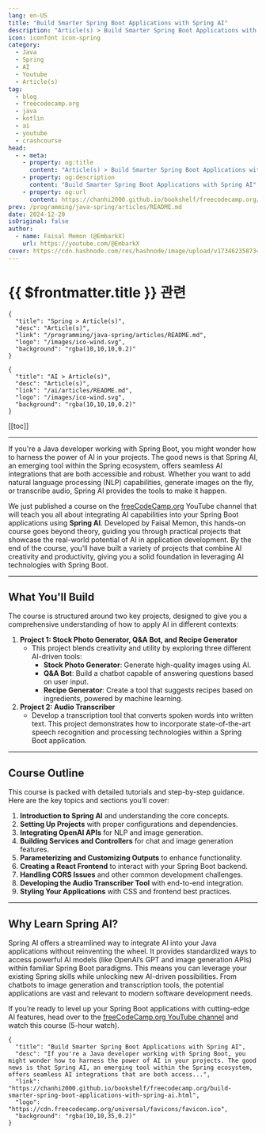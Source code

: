 ```yaml
---
lang: en-US
title: "Build Smarter Spring Boot Applications with Spring AI"
description: "Article(s) > Build Smarter Spring Boot Applications with Spring AI"
icon: iconfont icon-spring
category:
  - Java
  - Spring
  - AI
  - Youtube
  - Article(s)
tag:
  - blog
  - freecodecamp.org
  - java
  - kotlin
  - ai
  - youtube
  - crashcourse
head:
  - - meta:
    - property: og:title
      content: "Article(s) > Build Smarter Spring Boot Applications with Spring AI"
    - property: og:description
      content: "Build Smarter Spring Boot Applications with Spring AI"
    - property: og:url
      content: https://chanhi2000.github.io/bookshelf/freecodecamp.org/build-smarter-spring-boot-applications-with-spring-ai.html
prev: /programming/java-spring/articles/README.md
date: 2024-12-20
isOriginal: false
author:
  - name: Faisal Memon (@EmbarkX)
    url: https://youtube.com/@EmbarkX
cover: https://cdn.hashnode.com/res/hashnode/image/upload/v1734623587345/f6f5386a-7315-4507-8c34-99b2ffde1dbe.png
---
```


# {{ $frontmatter.title }} 관련

```component VPCard
{
  "title": "Spring > Article(s)",
  "desc": "Article(s)",
  "link": "/programming/java-spring/articles/README.md",
  "logo": "/images/ico-wind.svg",
  "background": "rgba(10,10,10,0.2)"
}
```

```component VPCard
{
  "title": "AI > Article(s)",
  "desc": "Article(s)",
  "link": "/ai/articles/README.md",
  "logo": "/images/ico-wind.svg",
  "background": "rgba(10,10,10,0.2)"
}
```

[[toc]]

---

<SiteInfo
  name="Build Smarter Spring Boot Applications with Spring AI"
  desc="If you're a Java developer working with Spring Boot, you might wonder how to harness the power of AI in your projects. The good news is that Spring AI, an emerging tool within the Spring ecosystem, offers seamless AI integrations that are both access..."
  url="https://freecodecamp.org/news/build-smarter-spring-boot-applications-with-spring-ai"
  logo="https://cdn.freecodecamp.org/universal/favicons/favicon.ico"
  preview="https://cdn.hashnode.com/res/hashnode/image/upload/v1734623587345/f6f5386a-7315-4507-8c34-99b2ffde1dbe.png"/>

If you're a Java developer working with Spring Boot, you might wonder how to harness the power of AI in your projects. The good news is that Spring AI, an emerging tool within the Spring ecosystem, offers seamless AI integrations that are both accessible and robust. Whether you want to add natural language processing (NLP) capabilities, generate images on the fly, or transcribe audio, Spring AI provides the tools to make it happen.

We just published a course on the [<FontIcon icon="fa-brands fa-free-code-camp"/>freeCodeCamp.org](http://freeCodeCamp.org) YouTube channel that will teach you all about integrating AI capabilities into your Spring Boot applications using **Spring AI**. Developed by Faisal Memon, this hands-on course goes beyond theory, guiding you through practical projects that showcase the real-world potential of AI in application development. By the end of the course, you'll have built a variety of projects that combine AI creativity and productivity, giving you a solid foundation in leveraging AI technologies with Spring Boot.

---

## What You'll Build

The course is structured around two key projects, designed to give you a comprehensive understanding of how to apply AI in different contexts:

1. **Project 1: Stock Photo Generator, Q&A Bot, and Recipe Generator**
    - This project blends creativity and utility by exploring three different AI-driven tools:
      - **Stock Photo Generator**: Generate high-quality images using AI.
      - **Q&A Bot**: Build a chatbot capable of answering questions based on user input.
      - **Recipe Generator**: Create a tool that suggests recipes based on ingredients, powered by machine learning.
2. **Project 2: Audio Transcriber**
    - Develop a transcription tool that converts spoken words into written text. This project demonstrates how to incorporate state-of-the-art speech recognition and processing technologies within a Spring Boot application.

---

## Course Outline

This course is packed with detailed tutorials and step-by-step guidance. Here are the key topics and sections you’ll cover:

1. **Introduction to Spring AI** and understanding the core concepts.
2. **Setting Up Projects** with proper configurations and dependencies.
3. **Integrating OpenAI APIs** for NLP and image generation.
4. **Building Services and Controllers** for chat and image generation features.
5. **Parameterizing and Customizing Outputs** to enhance functionality.
6. **Creating a React Frontend** to interact with your Spring Boot backend.
7. **Handling CORS Issues** and other common development challenges.
8. **Developing the Audio Transcriber Tool** with end-to-end integration.
9. **Styling Your Applications** with CSS and frontend best practices.

---

## Why Learn Spring AI?

Spring AI offers a streamlined way to integrate AI into your Java applications without reinventing the wheel. It provides standardized ways to access powerful AI models (like OpenAI’s GPT and image generation APIs) within familiar Spring Boot paradigms. This means you can leverage your existing Spring skills while unlocking new AI-driven possibilities. From chatbots to image generation and transcription tools, the potential applications are vast and relevant to modern software development needs.

If you’re ready to level up your Spring Boot applications with cutting-edge AI features, head over to the [<FontIcon icon="fa-brands fa-youtube"/>freeCodeCamp.org YouTube channel](https://youtu.be/9Crrhz0pm8s) and watch this course (5-hour watch).

<VidStack src="youtube/9Crrhz0pm8s" />

<!-- TODO: add ARTICLE CARD -->
```component VPCard
{
  "title": "Build Smarter Spring Boot Applications with Spring AI",
  "desc": "If you're a Java developer working with Spring Boot, you might wonder how to harness the power of AI in your projects. The good news is that Spring AI, an emerging tool within the Spring ecosystem, offers seamless AI integrations that are both access...",
  "link": "https://chanhi2000.github.io/bookshelf/freecodecamp.org/build-smarter-spring-boot-applications-with-spring-ai.html",
  "logo": "https://cdn.freecodecamp.org/universal/favicons/favicon.ico",
  "background": "rgba(10,10,35,0.2)"
}
```
